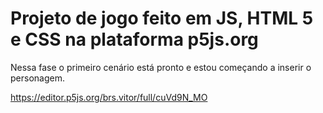# Projeto de jogo feito em JS, HTML 5 e CSS na plataforma p5js.org

Nessa fase o primeiro cenário está pronto e estou começando a inserir o personagem.



https://editor.p5js.org/brs.vitor/full/cuVd9N_MO